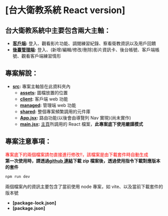 # [台大衛教系統 React version]

## 台大衛教系統中主要包含兩大主軸：

- **[客戶端](./src/client/):** 登入、觀看影片功能、調閱練習紀錄、察看衛教資訊以及用戶回饋
- **[後臺管理端](./src/frontend_sys/):** 登入、(新增/編輯/修改/刪除)影片資訊卡、後台帳號、客戶端帳號、觀看客戶端練習情形

## 專案解說：

- **[src](./src/):** 專案主軸皆在此資料夾內
  - **[assets](./src/assets/):** 圖檔放置的位置
  - **[client](./src/client/):** 客戶端 web 功能
  - **[managed](./src/managed/):** 管理端 web 功能
  - **[shared](./src/shared/):** 整個專案頻繁調用的元件庫
  - **[App.jsx](./src/App.jsx):** 路由功能(以後會由導覽列 Nav 實現)(尚未實作)
  - **[main.jsx](./src/main.jsx):** [主頁](./index.html)所調用的 React 檔案，**此專案底下使用嚴謹模式**

## 專案注意事項：

<font color=#FF0000>專案底下的兩個檔案請勿直接進行修改!!，該檔案是由下載套件時自動生成</font>
<br/>
**第一次使用時，請透過[github 連結](https://github.com/Teddybiovlsi/ntuh_ReactVersion)下載 zip 檔案後，透過使用指令下載對應版本的套件**

```Terminal
npm run dev
```

兩個檔案內的資訊主要包含了當前使用 node 專案，如 vite、以及當前下載套件的版本號

- **[package-lock.json]**
- **[package.json]**
